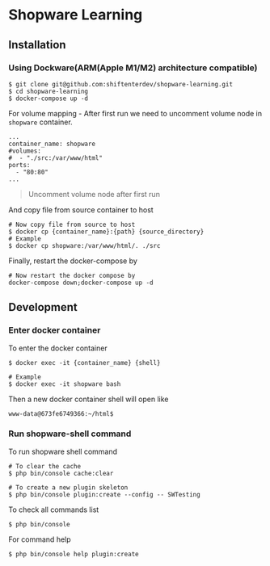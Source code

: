# Shopware Learning

## Installation
### Using Dockware(ARM(Apple M1/M2) architecture compatible)
```shell
$ git clone git@github.com:shiftenterdev/shopware-learning.git
$ cd shopware-learning
$ docker-compose up -d
```

For volume mapping - After first run we need to uncomment volume node in `shopware` container.
```shell
...
container_name: shopware
#volumes:
#  - "./src:/var/www/html"
ports:
  - "80:80"
...
```
> Uncomment volume node after first run

And copy file from source container to host
```shell
# Now copy file from source to host
$ docker cp {container_name}:{path} {source_directory}
# Example
$ docker cp shopware:/var/www/html/. ./src
```

Finally, restart the docker-compose by
```shell
# Now restart the docker compose by
docker-compose down;docker-compose up -d
```

## Development

### Enter docker container
To enter the docker container
```shell
$ docker exec -it {container_name} {shell}

# Example
$ docker exec -it shopware bash
```
Then a new docker container shell will open like

`www-data@673fe6749366:~/html$`

### Run shopware-shell command
To run shopware shell command
```shell
# To clear the cache
$ php bin/console cache:clear

# To create a new plugin skeleton
$ php bin/console plugin:create --config -- SWTesting
```
To check all commands list
```shell
$ php bin/console
```
For command help
```shell
$ php bin/console help plugin:create
```
